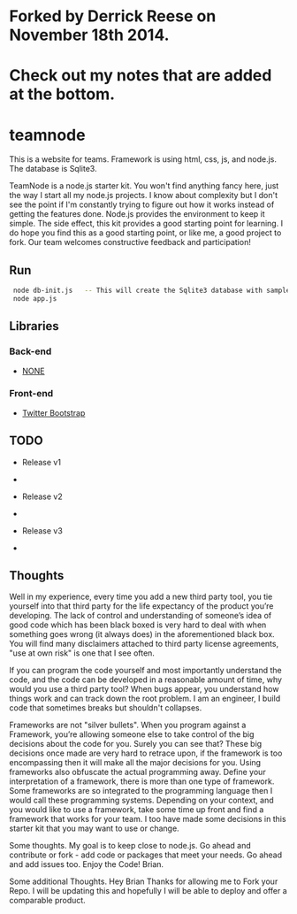 # Forked by Derrick Reese on November 18th 2014.
# Check out my notes that are added at the bottom.
# teamnode
This is a website for teams.  Framework is using html, css, js, and node.js.  The database is Sqlite3.

TeamNode is a node.js starter kit.  You won't find anything fancy here, just the way I start all my node.js projects. I know about complexity but I don't see the point if I'm constantly trying to figure out how it works instead of getting the features done. Node.js provides the environment to keep it simple.  The side effect, this kit provides a good starting point for learning.  I do hope you find this as a good starting point, or like me, a good project to fork.  Our team welcomes constructive feedback and participation!



## Run

```bash
 node db-init.js   -- This will create the Sqlite3 database with sample data.
 node app.js
 ```

## Libraries

### Back-end

- [NONE]()


### Front-end

- [Twitter Bootstrap](http://twitter.github.com/bootstrap/)

## TODO

- Release v1
- 

- Release v2
- 

- Release v3
- 


## Thoughts
Well in my experience, every time you add a new third party tool, you tie yourself into that third party for the life expectancy of the product you’re developing. The lack of control and understanding of someone’s idea of good code which has been black boxed is very hard to deal with when something goes wrong (it always does) in the aforementioned black box. You will find many disclaimers attached to third party license agreements, "use at own risk" is one that I see often. 

If you can program the code yourself and most importantly understand the code, and the code can be developed in a reasonable amount of time, why would you use a third party tool? When bugs appear, you understand how things work and can track down the root problem. I am an engineer, I build code that sometimes breaks but shouldn't collapses. 

Frameworks are not "silver bullets". When you program against a Framework, you’re allowing someone else to take control of the big decisions about the code for you. Surely you can see that? These big decisions once made are very hard to retrace upon, if the framework is too encompassing then it will make all the major decisions for you. Using frameworks also obfuscate the actual programming away. Define your interpretation of a framework, there is more than one type of framework. Some frameworks are so integrated to the programming language then I would call these programming systems.  Depending on your context, and you would like to use a framework, take some time up front and find a framework that works for your team.  I too have made some decisions in this starter kit that you may want to use or change.

Some thoughts.  My goal is to keep close to node.js.  Go ahead and contribute or fork - add code or packages that meet your needs.  Go ahead and add issues too.  Enjoy the Code!  Brian.

Some additional Thoughts.  Hey Brian Thanks for allowing me to Fork your Repo.  I will be updating this and hopefully I will be able to deploy and offer a comparable product.
